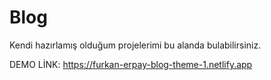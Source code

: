 # Blog
 Kendi hazırlamış olduğum projelerimi bu alanda bulabilirsiniz.
 
 DEMO LİNK: https://furkan-erpay-blog-theme-1.netlify.app
